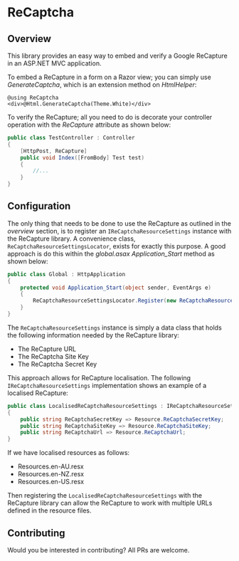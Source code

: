 # ReCaptcha

## Overview

This library provides an easy way to embed and verify a Google ReCapture in an ASP.NET MVC application.

To embed a ReCapture in a form on a Razor view; you can simply use *GenerateCaptcha*, which is an extension method on *HtmlHelper*:
```
@using ReCaptcha
<div>@Html.GenerateCaptcha(Theme.White)</div>
```

To verify the ReCapture; all you need to do is decorate your controller operation with the *ReCapture* attribute as shown below:
```c#
public class TestController : Controller
{
	[HttpPost, ReCapture]
	public void Index([FromBody] Test test)
	{
		//...
	}
}
```

## Configuration

The only thing that needs to be done to use the ReCapture as outlined in the *overview* section, is to register an <code lang="cs" linenumbers="off">IReCaptchaResourceSettings</code> instance with the ReCapture library. A convenience class, <code lang="cs" linenumbers="off">ReCaptchaResourceSettingsLocator</code>, exists for exactly this purpose. A good approach is do this within the *global.asax* *Application_Start* method as shown below:
```c#
public class Global : HttpApplication
{
	protected void Application_Start(object sender, EventArgs e)
	{
		ReCaptchaResourceSettingsLocator.Register(new ReCaptchaResourceSettings());
	}
}
```

The <code lang="cs" linenumbers="off">ReCaptchaResourceSettings</code> instance is simply a data class that holds the following information needed by the ReCapture library:
* The ReCapture URL
* The ReCaptcha Site Key
* The ReCaptcha Secret Key

This approach allows for ReCapture localisation. The following <code lang="cs" linenumbers="off">IReCaptchaResourceSettings</code> implementation shows an example of a localised ReCapture:
```c#
public class LocalisedReCaptchaResourceSettings : IReCaptchaResourceSettings
{
    public string ReCaptchaSecretKey => Resource.ReCaptchaSecretKey;
    public string ReCaptchaSiteKey => Resource.ReCaptchaSiteKey;
    public string ReCaptchaUrl => Resource.ReCaptchaUrl;
}
```

If we have localised resources as follows:
* Resources.en-AU.resx
* Resources.en-NZ.resx
* Resources.en-US.resx

Then registering the <code lang="cs" linenumbers="off">LocalisedReCaptchaResourceSettings</code> with the ReCapture library can allow the ReCapture to work with multiple URLs defined in the resource files.

## Contributing

Would you be interested in contributing? All PRs are welcome.